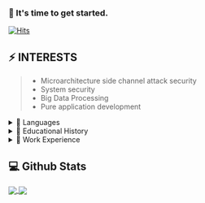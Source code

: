 
### 🌱  It's time to get started.  
[![Hits](https://hits.seeyoufarm.com/api/count/incr/badge.svg?url=https%3A%2F%2Fgithub.com%2Fleesk212%2Fhit-counter&count_bg=%2379C83D&title_bg=%23555555&icon=freebsd.svg&icon_color=%23E7E7E7&title=hits&edge_flat=false)](https://hits.seeyoufarm.com)
## ⚡ **INTERESTS**
> - Microarchitecture side channel attack security
> - System security 
> - Big Data Processing 
> - Pure application development

<details><summary>🌱  Languages</summary><div markdown="1">

> - C/C++:  ⭐⭐⭐⭐  
> - Python: ⭐⭐⭐  
> - JAVA:   ⭐⭐  
> - MIPS:   ⭐⭐
> - Matlab: ⭐
> - Elasticsearch: ⭐⭐  
> - SQL:   ⭐⭐

</div></details>


<details><summary>🌱  Educational History</summary><div markdown="1">
 
> Bachelor 
>> **Kwangwoon University**(Nowon-gu, Seoul)  
>> College of Software and Convergence  
>> - Major: Computer information engineering  
>> - Linked Major: IoT  
>> - Status: Senior  
>> - Project experience: 
>>> * DB-man-man(web project)
>>> * Deepsleepnet(on going)
>> - 2016/03 ~   
</div></details>
 
<details><summary>🌱  Work Experience</summary><div markdown="1">
 
> InTheForest(Cyber Security Company) 
>> - Program: Kwangwoon University Summer Short-Term Internship      
>> - Project experience: Sysmon-EL-Python_PyQt
>> - 2020/07/03 ~ 2020/08/25
>  
> [CSS Lab(Compuer Systems Security Lab)](https://sites.google.com/view/icseclab/home)
>> - Program: Korea University Undergaduate reasearch student      
>> - Project experience:  
>>> * Alert of Detection program(from PCM)   
>>> * BlackHat_2020(About A Complete Practical Approach to Malware Analysis and Memory Forensics)  
>>> * microarchitecture side channel attack(on going)  
>> - 2020/09/07 ~   

</div></details>


## 💻 Github Stats

<a href="https://github.com/leesk212">
  <img align="center" src="https://github-readme-stats.vercel.app/api?username=leesk212&line_height=27&show_icons=true&hide_border=true&theme=dark" />
</a>
<a href="https://github.com/leesk212">
  <img align="center" src="https://github-readme-stats.vercel.app/api/top-langs/?username=leesk212&theme=dark&hide_border=true&exclude_repo=leesk212.github.io&langs_count=3" />
</a>



<!--
**leesk212/leesk212** is a ✨ _special_ ✨ repository because its `README.md` (this file) appears on your GitHub profile.

Here are some ideas to get you started:

- 🔭 I’m currently working on ...
- 🌱 I’m currently learning ...
- 👯 I’m looking to collaborate on ...
- 🤔 I’m looking for help with ...
- 💬 Ask me about ...
- 📫 How to reach me: ...
- 😄 Pronouns: ...
- ⚡ Fun fact: ...
-->
